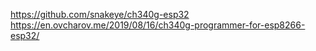 https://github.com/snakeye/ch340g-esp32
https://en.ovcharov.me/2019/08/16/ch340g-programmer-for-esp8266-esp32/
